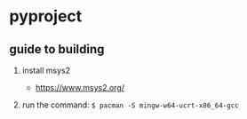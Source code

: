 # pyproject
## guide to building
1. install msys2
    + https://www.msys2.org/

2. run the command:
    ```$ pacman -S mingw-w64-ucrt-x86_64-gcc```
